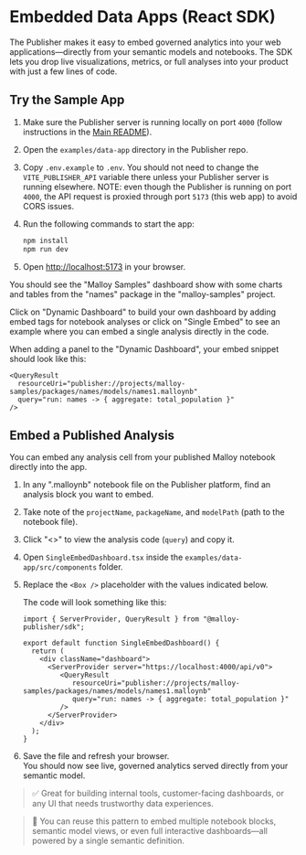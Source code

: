 # Embedded Data Apps (React SDK)

The Publisher makes it easy to embed governed analytics into your web applications—directly from your semantic models and notebooks. The SDK lets you drop live visualizations, metrics, or full analyses into your product with just a few lines of code.

## Try the Sample App

1. Make sure the Publisher server is running locally on port `4000` (follow instructions in the [Main README](../../README.md)).
2. Open the `examples/data-app` directory in the Publisher repo.
3. Copy `.env.example` to `.env`. You should not need to change the `VITE_PUBLISHER_API` variable there unless your Publisher server is running elsewhere. NOTE: even though the Publisher is running on port `4000`, the API request is proxied through port `5173` (this web app) to avoid CORS issues.
4. Run the following commands to start the app:

   ```bash
   npm install
   npm run dev
   ```

5. Open [http://localhost:5173](http://localhost:5173) in your browser.

You should see the "Malloy Samples" dashboard show with some charts and tables from the "names" package in the "malloy-samples" project.

Click on "Dynamic Dashboard" to build your own dashboard by adding embed tags for notebook analyses or click on "Single Embed" to see an example where you can embed a single analysis directly in the code.

When adding a panel to the "Dynamic Dashboard", your embed snippet should look like this:

```tsx
<QueryResult
  resourceUri="publisher://projects/malloy-samples/packages/names/models/names1.malloynb"
  query="run: names -> { aggregate: total_population }"
/>
```

## Embed a Published Analysis

You can embed any analysis cell from your published Malloy notebook directly into the app.

1. In any ".malloynb" notebook file on the Publisher platform, find an analysis block you want to embed.
2. Take note of the `projectName`, `packageName`, and `modelPath` (path to the notebook file).
3. Click "<>" to view the analysis code (`query`) and copy it.
4. Open `SingleEmbedDashboard.tsx` inside the `examples/data-app/src/components` folder.
5. Replace the `<Box />` placeholder with the values indicated below.

   The code will look something like this:
   ```tsx
   import { ServerProvider, QueryResult } from "@malloy-publisher/sdk";

   export default function SingleEmbedDashboard() {
     return (
       <div className="dashboard">
         <ServerProvider server="https://localhost:4000/api/v0">
            <QueryResult
               resourceUri="publisher://projects/malloy-samples/packages/names/models/names1.malloynb"
               query="run: names -> { aggregate: total_population }"
            />
         </ServerProvider>
       </div>
     );
   }
   ```

6. Save the file and refresh your browser.  
   You should now see live, governed analytics served directly from your semantic model.

> ✅ Great for building internal tools, customer-facing dashboards, or any UI that needs trustworthy data experiences.

> 🔁 You can reuse this pattern to embed multiple notebook blocks, semantic model views, or even full interactive dashboards—all powered by a single semantic definition.

